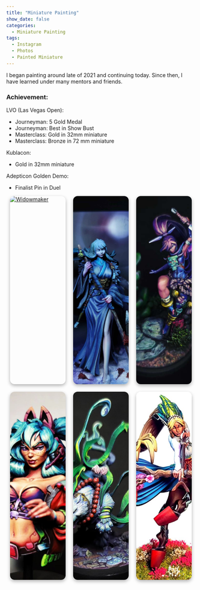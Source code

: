 ```yaml
---
title: "Miniature Painting"
show_date: false
categories: 
  - Miniature Painting
tags: 
  - Instagram
  - Photos
  - Painted Miniature
---
```

I began painting around late of 2021 and continuing today. Since then, I have learned under many mentors and friends. 

### Achievement: 
 LVO (Las Vegas Open):
 - Journeyman: 5 Gold Medal
 - Journeyman: Best in Show Bust
 - Masterclass: Gold in 32mm miniature
 - Masterclass: Bronze in 72 mm miniature

 Kublacon:
  - Gold in 32mm miniature
  
 Adepticon Golden Demo:
  - Finalist Pin in Duel


<style>
  .img-column-container {
    display: flex;
    flex-wrap: wrap;
    justify-content: center;
    gap: 20px;
  }

  .img-box {
    width: 500px;
    height: 500px;
    overflow: hidden;
    border-radius: 12px;
    box-shadow: 0 4px 10px rgba(0, 0, 0, 0.3);
    position: relative;
    flex: 0 0 calc(33.333% - 20px);
  }

  .img-box img {
    width: 100%;
    height: 100%;
    object-fit: cover;
    transition: transform 0.3s ease;
  }

  .img-box:hover img {
    transform: scale(1.05);
  }

  .img-box a {
    display: block;
    width: 100%;
    height: 100%;
  }
</style>

<div class="img-column-container">
  <div class="img-box">
    <a href="https://www.instagram.com/p/DI2X7-FTWv4/">
      <img src="{{ site.baseurl }}/assets/Paintings-img/Widowmaker.jpg" alt="Widowmaker" />
    </a>
  </div>
  <div class="img-box">
    <a href="https://www.instagram.com/p/DD7NYHDJB6V/">
      <img src="/assets/Paintings-img/Oyasu.jpg" alt="Oyasu" />
    </a>
  </div>
  <div class="img-box">
    <a href="https://www.instagram.com/p/Cwvpa-jy2kl/">
      <img src="/assets/Paintings-img/Umeka.jpg" alt="Umeka" />
    </a>
  </div>
  <div class="img-box">
    <a href="https://www.instagram.com/p/CuPlPH8x9SC/">
      <img src="/assets/Paintings-img/Ava.png" alt="Ava" />
    </a>
  </div>
  <div class="img-box">
    <a href="https://www.instagram.com/p/Cr_cdNzpd2T/">
      <img src="/assets/Paintings-img/Byakko.png" alt="Byakko" />
    </a>
  </div>
  <div class="img-box">
    <a href="https://www.instagram.com/p/CekG7x0p5si/">
      <img src="/assets/Paintings-img/Tomoe.png" alt="Tomoe" />
    </a>
  </div>
</div>
